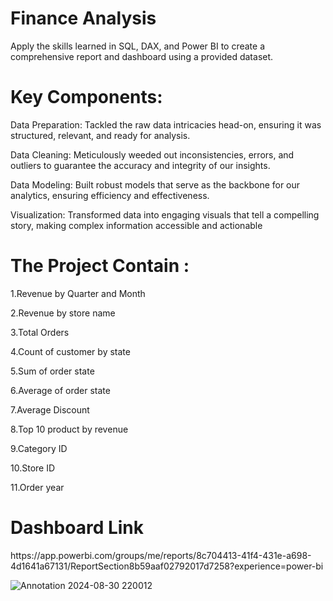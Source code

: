 # Finance Analysis 
Apply the skills learned in SQL, DAX, and Power BI to create a comprehensive report and dashboard using a provided dataset.

<h1>Key Components:</h1>

Data Preparation: Tackled the raw data intricacies head-on, ensuring it was structured, relevant, and ready for analysis.

Data Cleaning: Meticulously weeded out inconsistencies, errors, and outliers to guarantee the accuracy and integrity of our insights.

Data Modeling: Built robust models that serve as the backbone for our analytics, ensuring efficiency and effectiveness.

Visualization: Transformed data into engaging visuals that tell a compelling story, making complex information accessible and actionable

<h1>The Project Contain :</h1>

1.Revenue by Quarter and Month

2.Revenue by store name

3.Total Orders

4.Count of customer by state 

5.Sum of order state

6.Average of order state

7.Average Discount

8.Top 10 product by revenue

9.Category ID

10.Store ID

11.Order year




<h1>Dashboard Link</h1>
https://app.powerbi.com/groups/me/reports/8c704413-41f4-431e-a698-4d1641a67131/ReportSection8b59aaf02792017d7258?experience=power-bi

![Annotation 2024-08-30 220012](https://github.com/user-attachments/assets/0d1cc704-9dde-4ab7-9bc8-c70c62dd1f10)
